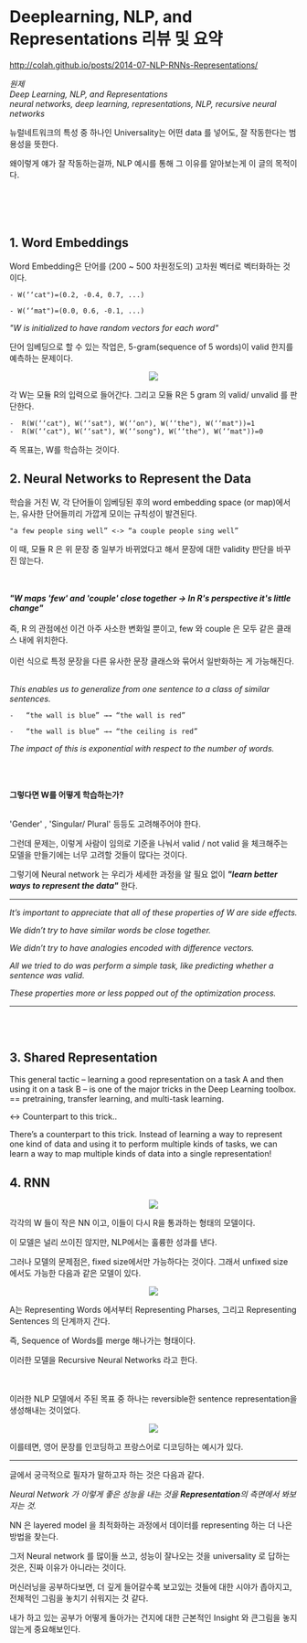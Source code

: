 
# Deeplearning, NLP, and Representations 리뷰 및 요약 


<http://colah.github.io/posts/2014-07-NLP-RNNs-Representations/> 
<br/>


*원제*
*<br/>
Deep Learning, NLP, and Representations<br/>
neural networks, deep learning, representations, NLP, recursive neural networks*


뉴럴네트워크의 특성 중 하나인 Universality는 어떤 data 를 넣어도, 잘 작동한다는 범용성을 뜻한다. 

왜이렇게 얘가 잘 작동하는걸까, NLP 예시를 통해 그 이유를 알아보는게 이 글의 목적이다. 
<br/><br/><br/><br/><br/>
## 1. Word Embeddings

Word Embedding은 단어를 (200 ~ 500 차원정도의) 고차원 벡터로 벡터화하는 것이다.


    - W(‘‘cat")=(0.2, -0.4, 0.7, ...)

    - W(‘‘mat")=(0.0, 0.6, -0.1, ...)

 

*"W is initialized to have random vectors for each word"*


단어 임베딩으로 할 수 있는 작업은, 
5-gram(sequence of 5 words)이 valid 한지를 예측하는 문제이다. 


<center><img src = "https://img1.daumcdn.net/thumb/R1280x0/?scode=mtistory2&fname=https%3A%2F%2Fk.kakaocdn.net%2Fdn%2FcHxiLE%2FbtqyQVdHhyr%2FeXg8pInumBMTWryeqKTxK0%2Fimg.png"></center>

각 W는 모듈 R의 입력으로 들어간다. 
그리고 모듈 R은 5 gram 의 valid/ unvalid 를 판단한다. 

    -  R(W(‘‘cat"), W(‘‘sat"), W(‘‘on"), W(‘‘the"), W(‘‘mat"))=1
    -  R(W(‘‘cat"), W(‘‘sat"), W(‘‘song"), W(‘‘the"), W(‘‘mat"))=0

즉 목표는, W를 학습하는 것이다. 



## 2. Neural Networks to Represent the Data

 
학습을 거친 W, 각 단어들이 임베딩된 후의 word embedding space (or map)에서는,
유사한 단어들끼리 가깝게 모이는 규칙성이 발견된다. 
 

    "a few people sing well” <-> “a couple people sing well”

 
이 때, 모듈 R 은 위 문장 중 일부가 바뀌었다고 해서 문장에 대한 validity 판단을 바꾸진 않는다. 

<br/><br/>
<b/>*"W maps 'few' and 'couple' close together -> In R's perspective it's little change"*</b>
<br/><br/>
즉, R 의 관점에선 이건 아주 사소한 변화일 뿐이고, few 와 couple 은 모두 같은 클래스 내에 위치한다.
<br/><br/>이런 식으로 특정 문장을 다른 유사한 문장 클래스와 묶어서 일반화하는 게 가능해진다. 
 <br/>
 <br/>

*This enables us to generalize from one sentence to a class of similar sentences.*
 

    -   “the wall is blue” →→ “the wall is red” 

    -   “the wall is blue” →→ “the ceiling is red”

*The impact of this is exponential with respect to the number of words.*

 <br/>
 <br/>


<b/>그렇다면 W를 어떻게 학습하는가? </b>
 <br/>
 <br/>

'Gender' , 'Singular/ Plural' 등등도 고려해주어야 한다. 

그런데 문제는, 이렇게 사람이 임의로 기준을 나눠서 valid / not valid 을 체크해주는 모델을 만들기에는 너무 고려할 것들이 많다는 것이다.


그렇기에 Neural network 는 우리가 세세한 과정을 알 필요 없이 <b/>*"learn better ways to represent the data"*</b> 한다.

---
*It’s important to appreciate that all of these properties of W are side effects.*

*We didn’t try to have similar words be close together.*

*We didn’t try to have analogies encoded with difference vectors.*

*All we tried to do was perform a simple task, like predicting whether a sentence was valid.*

*These properties more or less popped out of the optimization process.*


--- 

<br/><br/>

## 3. Shared Representation

This general tactic – learning a good representation on a task A and then using it on a task B – is one of the major tricks in the Deep Learning toolbox. ==  pretraining, transfer learning, and multi-task learning. 

 

<-> Counterpart to this trick..


There’s a counterpart to this trick. Instead of learning a way to represent one kind of data and using it to perform multiple kinds of tasks, we can learn a way to map multiple kinds of data into a single representation!


## 4. RNN


<center><img src = "https://img1.daumcdn.net/thumb/R1280x0/?scode=mtistory2&fname=https%3A%2F%2Fk.kakaocdn.net%2Fdn%2FcHxiLE%2FbtqyQVdHhyr%2FeXg8pInumBMTWryeqKTxK0%2Fimg.png"></center>


각각의 W 들이 작은 NN 이고, 이들이 다시 R을 통과하는 형태의 모델이다. 

이 모델은 널리 쓰이진 않지만, NLP에서는 훌륭한 성과를 낸다. 

 

그러나 모델의 문제점은, fixed size에서만 가능하다는 것이다. 그래서 unfixed size 에서도 가능한 다음과 같은 모델이 있다. 

 

 
<center><img src = 'https://img1.daumcdn.net/thumb/R1280x0/?scode=mtistory2&fname=https%3A%2F%2Fk.kakaocdn.net%2Fdn%2FbBIBzr%2FbtqySjF4cXX%2Fx8QlccW6Shwuxs6JYr2KK0%2Fimg.png'></center>

A는 Representing Words 에서부터 Representing Pharses, 그리고 Representing Sentences 의 단계까지 간다. 

즉, Sequence of Words를 merge 해나가는 형태이다.
 
이러한 모델을 Recursive Neural Networks 라고 한다.

 
<br/><br/>
이러한 NLP 모델에서 주된 목표 중 하나는 reversible한 sentence representation을 생성해내는 것이었다. 
 


 
<center><img src = 'https://k.kakaocdn.net/dn/LMyW6/btqyTkEvuas/AArWysEVUnWyTuaAkZwbWk/img.png'></center>

이를테면, 영어 문장를 인코딩하고 프랑스어로 디코딩하는 예시가 있다. 



 ---
 
글에서 궁극적으로 필자가 말하고자 하는 것은 다음과 같다. 

 

 

*Neural Network 가 이렇게 좋은 성능을 내는 것을 <b/>*Representation*</b>의 측면에서 봐보자는 것.*

NN 은 layered model 을 최적화하는 과정에서 데이터를 representing 하는 더 나은 방법을 찾는다. 

 

그저 Neural network 를 많이들 쓰고, 성능이 잘나오는 것을 universality 로 답하는 것은, 진짜 이유가 아니라는 것이다. 


머신러닝을 공부하다보면, 더 깊게 들어갈수록 보고있는 것들에 대한 시야가 좁아지고, 전체적인 그림을 놓치기 쉬워지는 것 같다.

 

내가 하고 있는 공부가 어떻게 돌아가는 건지에 대한 근본적인 Insight 와 큰그림을 놓지않는게 중요해보인다. 
